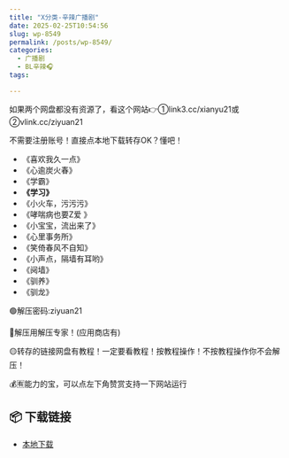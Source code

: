 ```yaml
---
title: "X分类-辛辣广播剧"
date: 2025-02-25T10:54:56
slug: wp-8549
permalink: /posts/wp-8549/
categories:
  - 广播剧
  - BL辛辣🎧
tags:

---
```


如果两个网盘都没有资源了，看这个网站👉①link3.cc/xianyu21或②vlink.cc/ziyuan21

不需要注册账号！直接点本地下载转存OK？懂吧！

*   《喜欢我久一点》
*   《心逾炭火春》
*   《学霸》
*   **《学习》**
*   《小火车，污污污》
*   《哮喘病也要Z爱 》
*   《小宝宝，流出来了》
*   《心里事务所》
*   《笑倚春风不自知》
*   《小声点，隔墙有耳哟》
*   《阋墙》
*   《驯养》
*   《驯龙》

🟢解压密码:ziyuan21

🔵解压用解压专家！(应用商店有)

🟡转存的链接网盘有教程！一定要看教程！按教程操作！不按教程操作你不会解压！

💰🈶能力的宝，可以点左下角赞赏支持一下网站运行

## 📦 下载链接
- [本地下载](https://blziyuan21.com/pay-download/8549?key=5bc596651b&down_id=0)

